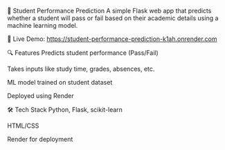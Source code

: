 📘 Student Performance Prediction
A simple Flask web app that predicts whether a student will pass or fail based on their academic details using a machine learning model.

🔗 Live Demo: https://student-performance-prediction-k1ah.onrender.com

🔍 Features
Predicts student performance (Pass/Fail)

Takes inputs like study time, grades, absences, etc.

ML model trained on student dataset

Deployed using Render

🛠 Tech Stack
Python, Flask, scikit-learn

HTML/CSS

Render for deployment
